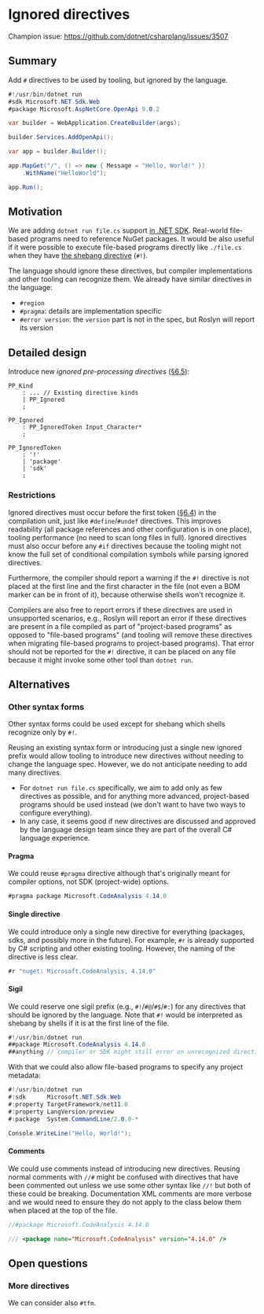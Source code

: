 # Ignored directives

Champion issue: <https://github.com/dotnet/csharplang/issues/3507>

## Summary

Add `#` directives to be used by tooling, but ignored by the language.

```cs
#!/usr/bin/dotnet run
#sdk Microsoft.NET.Sdk.Web
#package Microsoft.AspNetCore.OpenApi 9.0.2

var builder = WebApplication.CreateBuilder(args);

builder.Services.AddOpenApi();

var app = builder.Builder();

app.MapGet("/", () => new { Message = "Hello, World!" })
    .WithName("HelloWorld");

app.Run();
```

## Motivation

We are adding `dotnet run file.cs` support [in .NET SDK][dotnet-run-file].
Real-world file-based programs need to reference NuGet packages.
It would be also useful if it were possible to execute file-based programs directly like `./file.cs` when they have [the shebang directive][shebang] (`#!`).

The language should ignore these directives, but compiler implementations and other tooling can recognize them.
We already have similar directives in the language:
- `#region`
- `#pragma`: details are implementation specific
- `#error version`: the `version` part is not in the spec, but Roslyn will report its version

## Detailed design

Introduce new *ignored pre-processing directives* ([§6.5][directives]):

```antlr
PP_Kind
    : ... // Existing directive kinds
    | PP_Ignored
    ;

PP_Ignored
    : PP_IgnoredToken Input_Character*
    ;

PP_IgnoredToken
    : '!'
    | 'package'
    | 'sdk'
    ;
```

### Restrictions

Ignored directives must occur before the first token ([§6.4][tokens]) in the compilation unit, just like `#define`/`#undef` directives.
This improves readability (all package references and other configuration is in one place), tooling performance (no need to scan long files in full).
Ignored directives must also occur before any `#if` directives because the tooling might not know the full set of conditional compilation symbols while parsing ignored directives.

Furthermore, the compiler should report a warning if the `#!` directive is not placed at the first line and the first character in the file
(not even a BOM marker can be in front of it), because otherwise shells won't recognize it.

Compilers are also free to report errors if these directives are used in unsupported scenarios,
e.g., Roslyn will report an error if these directives are present in a file compiled as part of "project-based programs" as opposed to "file-based programs"
(and tooling will remove these directives when migrating file-based programs to project-based programs).
That error should not be reported for the `#!` directive, it can be placed on any file because it might invoke some other tool than `dotnet run`.

<!--
## Drawbacks
-->

## Alternatives

### Other syntax forms

Other syntax forms could be used except for shebang which shells recognize only by `#!`.

Reusing an existing syntax form or introducing just a single new ignored prefix
would allow tooling to introduce new directives without needing to change the language spec.
However, we do not anticipate needing to add many directives.
- For `dotnet run file.cs` specifically, we aim to add only as few directives as possible,
  and for anything more advanced, project-based programs should be used instead
  (we don't want to have two ways to configure everything).
- In any case, it seems good if new directives are discussed and approved by the language design team
  since they are part of the overall C# language experience.

#### Pragma

We could reuse `#pragma` directive although that's originally meant for compiler options, not SDK (project-wide) options.

```cs
#pragma package Microsoft.CodeAnalysis 4.14.0
```

#### Single directive

We could introduce only a single new directive for everything (packages, sdks, and possibly more in the future).
For example, `#r` is already supported by C# scripting and other existing tooling.
However, the naming of the directive is less clear.

```cs
#r "nuget: Microsoft.CodeAnalysis, 4.14.0"
```

#### Sigil

We could reserve one sigil prefix (e.g., `#!`/`#@`/`#$`/`#:`) for any directives that should be ignored by the language.
Note that `#!` would be interpreted as shebang by shells if it is at the first line of the file.

```cs
#!/usr/bin/dotnet run
##package Microsoft.CodeAnalysis 4.14.0
##anything // compiler or SDK might still error on unrecognized directives to "reserve" them for future use by the official .NET tooling
```

With that we could also allow file-based programs to specify any project metadata:

```cs
#!/usr/bin/dotnet run
#:sdk      Microsoft.NET.Sdk.Web
#:property TargetFramework/net11.0
#:property LangVersion/preview
#:package  System.CommandLine/2.0.0-*

Console.WriteLine("Hello, World!");
```

#### Comments

We could use comments instead of introducing new directives.
Reusing normal comments with `//#` might be confused with directives that have been commented out unless we use some other syntax like `//!` but both of these could be breaking.
Documentation XML comments are more verbose and we would need to ensure they do not apply to the class below them when placed at the top of the file.

```cs
//#package Microsoft.CodeAnalysis 4.14.0
```

```cs
/// <package name="Microsoft.CodeAnalysis" version="4.14.0" />
```

## Open questions

### More directives

We can consider also `#tfm`.

<!--
## Links
-->

[dotnet-run-file]: https://github.com/dotnet/sdk/pull/46915
[shebang]: https://en.wikipedia.org/wiki/Shebang_%28Unix%29
[tokens]: https://github.com/dotnet/csharpstandard/blob/f885375267570784d8d529d94893555494781abb/standard/lexical-structure.md#64-tokens
[directives]: https://github.com/dotnet/csharpstandard/blob/f885375267570784d8d529d94893555494781abb/standard/lexical-structure.md#65-pre-processing-directives
